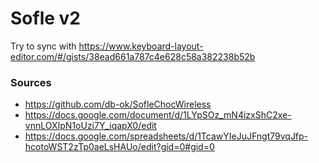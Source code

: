 # Sofle v2

Try to sync with https://www.keyboard-layout-editor.com/#/gists/38ead661a787c4e628c58a382238b52b

### Sources

- https://github.com/db-ok/SofleChocWireless
- https://docs.google.com/document/d/1LYpSOz_mN4izxShC2xe-vnnLOXIpN1oUzi7Y_iqapX0/edit
- https://docs.google.com/spreadsheets/d/1TcawYIeJuJFngt79vqJfp-hcotoWST2zTp0aeLsHAUo/edit?gid=0#gid=0
